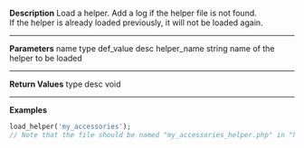 **Description**
Load a helper. Add a log if the helper file is not found.  
If the helper is already loaded previously, it will not be loaded again.

--------
**Parameters**
name	type	def_value	desc
helper_name	string		name of the helper to be loaded

--------
**Return Values**
type	desc
void

--------
**Examples**

```php
load_helper('my_accessories');
// Note that the file should be named "my_accessories_helper.php" in "helpers" directory.
```